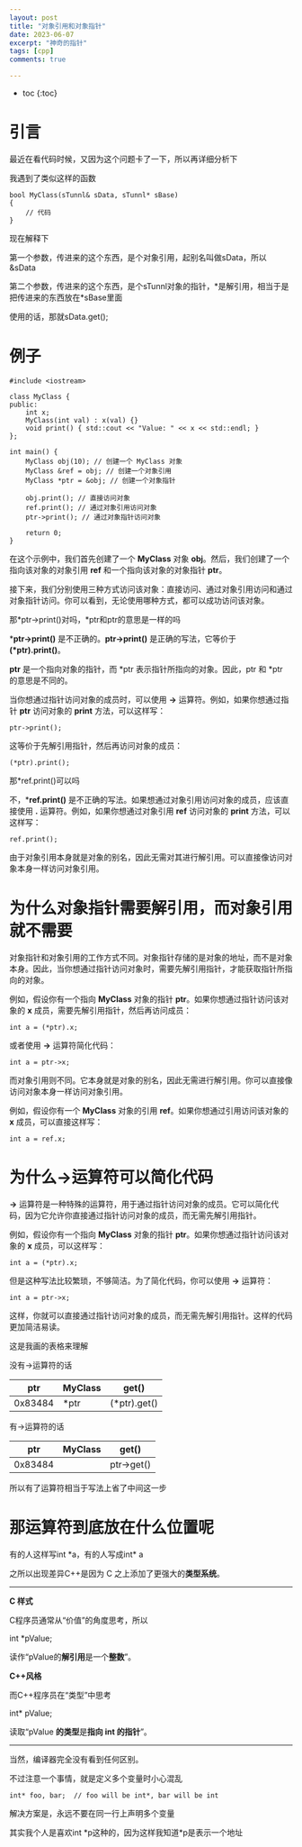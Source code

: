 ```yaml
---
layout: post
title: "对象引用和对象指针"
date: 2023-06-07
excerpt: "神奇的指针"
tags: [cpp]
comments: true

---
```


* toc
{:toc}

# 引言

最近在看代码时候，又因为这个问题卡了一下，所以再详细分析下

我遇到了类似这样的函数

```
bool MyClass(sTunnl& sData, sTunnl* sBase)
{
	// 代码   
}
```

现在解释下

第一个参数，传进来的这个东西，是个对象引用，起别名叫做sData，所以&sData

第二个参数，传进来的这个东西，是个sTunnl对象的指针，\*是解引用，相当于是把传进来的东西放在*sBase里面

使用的话，那就sData.get();

# 例子

```
#include <iostream>

class MyClass {
public:
    int x;
    MyClass(int val) : x(val) {}
    void print() { std::cout << "Value: " << x << std::endl; }
};

int main() {
    MyClass obj(10); // 创建一个 MyClass 对象
    MyClass &ref = obj; // 创建一个对象引用
    MyClass *ptr = &obj; // 创建一个对象指针

    obj.print(); // 直接访问对象
    ref.print(); // 通过对象引用访问对象
    ptr->print(); // 通过对象指针访问对象

    return 0;
}
```

在这个示例中，我们首先创建了一个 **MyClass** 对象 **obj**。然后，我们创建了一个指向该对象的对象引用 **ref** 和一个指向该对象的对象指针 **ptr**。

接下来，我们分别使用三种方式访问该对象：直接访问、通过对象引用访问和通过对象指针访问。你可以看到，无论使用哪种方式，都可以成功访问该对象。



那\*ptr->print()对吗，*ptr和ptr的意思是一样的吗

***ptr->print()** 是不正确的。**ptr->print()** 是正确的写法，它等价于 **(\*ptr).print()**。

**ptr** 是一个指向对象的指针，而 *ptr 表示指针所指向的对象。因此，ptr 和 *ptr 的意思是不同的。

当你想通过指针访问对象的成员时，可以使用 **->** 运算符。例如，如果你想通过指针 **ptr** 访问对象的 **print** 方法，可以这样写：

```
ptr->print();
```

这等价于先解引用指针，然后再访问对象的成员：

```
(*ptr).print();
```



那*ref.print()可以吗

不，***ref.print()** 是不正确的写法。如果想通过对象引用访问对象的成员，应该直接使用 **.** 运算符。例如，如果你想通过对象引用 **ref** 访问对象的 **print** 方法，可以这样写：

```
ref.print();
```

由于对象引用本身就是对象的别名，因此无需对其进行解引用。可以直接像访问对象本身一样访问对象引用。

# 为什么对象指针需要解引用，而对象引用就不需要

对象指针和对象引用的工作方式不同。对象指针存储的是对象的地址，而不是对象本身。因此，当你想通过指针访问对象时，需要先解引用指针，才能获取指针所指向的对象。

例如，假设你有一个指向 **MyClass** 对象的指针 **ptr**。如果你想通过指针访问该对象的 **x** 成员，需要先解引用指针，然后再访问成员：

``` 
int a = (*ptr).x;
```

或者使用 **->** 运算符简化代码：

```
int a = ptr->x;
```

而对象引用则不同。它本身就是对象的别名，因此无需进行解引用。你可以直接像访问对象本身一样访问对象引用。

例如，假设你有一个 **MyClass** 对象的引用 **ref**。如果你想通过引用访问该对象的 **x** 成员，可以直接这样写：

``` 
int a = ref.x;
```

# **为什么->运算符可以简化代码**

**->** 运算符是一种特殊的运算符，用于通过指针访问对象的成员。它可以简化代码，因为它允许你直接通过指针访问对象的成员，而无需先解引用指针。

例如，假设你有一个指向 **MyClass** 对象的指针 **ptr**。如果你想通过指针访问该对象的 **x** 成员，可以这样写：

```
int a = (*ptr).x;
```

但是这种写法比较繁琐，不够简洁。为了简化代码，你可以使用 **->** 运算符：

```
int a = ptr->x;
```

这样，你就可以直接通过指针访问对象的成员，而无需先解引用指针。这样的代码更加简洁易读。

这是我画的表格来理解

没有->运算符的话

| ptr     | MyClass | get()        |
| ------- | ------- | ------------ |
| 0x83484 | *ptr    | (*ptr).get() |

有->运算符的话

| ptr     | MyClass | get()      |
| ------- | ------- | ---------- |
| 0x83484 |         | ptr->get() |

所以有了运算符相当于写法上省了中间这一步

# 那运算符到底放在什么位置呢

有的人这样写int *a，有的人写成int\* a

之所以出现差异C++是因为 C 之上添加了更强大的**类型系统**。

------

**C 样式**

C程序员通常从“价值”的角度思考，所以

int  *pValue;

读作“pValue的**解引用**是一个**整数**”。

**C++风格**

而C++程序员在“类型”中思考

int* pValue;

读取“pValue **的类型**是**指向 int 的指针**”。

------

当然，编译器完全没有看到任何区别。



不过注意一个事情，就是定义多个变量时小心混乱

```
int* foo, bar;  // foo will be int*, bar will be int
```

解决方案是，永远不要在同一行上声明多个变量

其实我个人是喜欢int *p这种的，因为这样我知道\*p是表示一个地址

